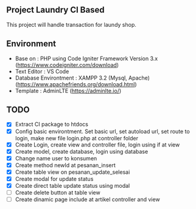## Project Laundry CI Based
This project will handle transaction for laundy shop.

## Environment
 * Base on : PHP using Code Igniter Framework Version 3.x (https://www.codeigniter.com/download)
 * Text Editor : VS Code
 * Database Environtment : XAMPP 3.2 (Mysql, Apache) (https://www.apachefriends.org/download.html)
 * Template : AdminLTE (https://adminlte.io/)
 
## TODO
 * [x] Extract CI package to htdocs
 * [x] Config basic environtment. Set basic url, set autoload url, set route to login, make new file login.php at controller folder
 * [x] Create Login, create view and controller file, login using if at view
 * [x] Create model, create database, login using database
 * [x] Change name user to konsumen
 * [x] Create method newId at pesanan_insert
 * [x] Create table view on pesanan_update_selesai
 * [x] Create modal for update status
 * [x] Create direct table update status using modal 
 * [ ] Create delete button at table view
 * [ ] Create dinamic page include at artikel controller and view